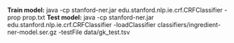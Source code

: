 **Train model:**
java -cp stanford-ner.jar edu.stanford.nlp.ie.crf.CRFClassifier -prop prop.txt
**Test model:**
java -cp stanford-ner.jar edu.stanford.nlp.ie.crf.CRFClassifier -loadClassifier classifiers/ingredient-ner-model.ser.gz -testFile data/gk_test.tsv